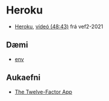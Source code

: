 # Heroku

* [Heroku](heroku.md), [vídeó (48:43)](https://www.youtube.com/watch?v=UxnSG2VcjZA) frá vef2-2021

## Dæmi

* [env](daemi/heroku/env.js)

## Aukaefni

* [The Twelve-Factor App](https://12factor.net/)
